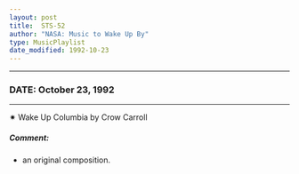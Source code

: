 ```yaml
---
layout: post
title:  STS-52
author: "NASA: Music to Wake Up By"
type: MusicPlaylist
date_modified: 1992-10-23
---
```


----
### DATE: October 23, 1992
----
✷ Wake Up Columbia by Crow Carroll

##### Comment:
* an original composition.
